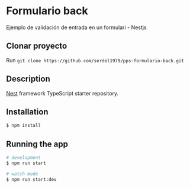 # Formulario back

Ejemplo de validación de entrada en un formulari - Nestjs

## Clonar proyecto

Run `git clone https://github.com/serdel1979/pps-formulario-back.git`


## Description

[Nest](https://github.com/nestjs/nest) framework TypeScript starter repository.

## Installation

```bash
$ npm install
```

## Running the app

```bash
# development
$ npm run start

# watch mode
$ npm run start:dev



